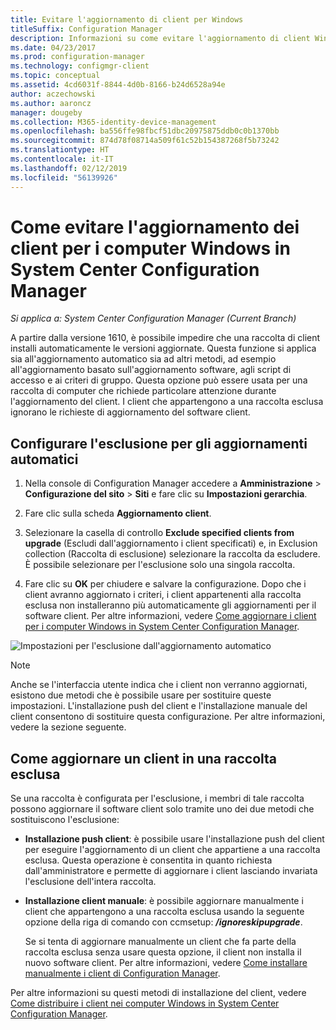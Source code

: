 ```yaml
---
title: Evitare l'aggiornamento di client per Windows
titleSuffix: Configuration Manager
description: Informazioni su come evitare l'aggiornamento di client Windows in System Center Configuration Manager.
ms.date: 04/23/2017
ms.prod: configuration-manager
ms.technology: configmgr-client
ms.topic: conceptual
ms.assetid: 4cd6031f-8844-4d0b-8166-b24d6528a94e
author: aczechowski
ms.author: aaroncz
manager: dougeby
ms.collection: M365-identity-device-management
ms.openlocfilehash: ba556ffe98fbcf51dbc20975875ddb0c0b1370bb
ms.sourcegitcommit: 874d78f08714a509f61c52b154387268f5b73242
ms.translationtype: HT
ms.contentlocale: it-IT
ms.lasthandoff: 02/12/2019
ms.locfileid: "56139926"
---
```

# <a name="how-to-exclude-upgrading-clients-for-windows-computers-in-system-center-configuration-manager"></a>Come evitare l'aggiornamento dei client per i computer Windows in System Center Configuration Manager

*Si applica a: System Center Configuration Manager (Current Branch)*

A partire dalla versione 1610, è possibile impedire che una raccolta di client installi automaticamente le versioni aggiornate. Questa funzione si applica sia all'aggiornamento automatico sia ad altri metodi, ad esempio all'aggiornamento basato sull'aggiornamento software, agli script di accesso e ai criteri di gruppo. Questa opzione può essere usata per una raccolta di computer che richiede particolare attenzione durante l'aggiornamento del client. I client che appartengono a una raccolta esclusa ignorano le richieste di aggiornamento del software client.

## <a name="configure-exclusion-for-automatic-upgrades"></a>Configurare l'esclusione per gli aggiornamenti automatici

1. Nella console di Configuration Manager accedere a **Amministrazione** > **Configurazione del sito** > **Siti** e fare clic su **Impostazioni gerarchia**.

2. Fare clic sulla scheda **Aggiornamento client**.

3. Selezionare la casella di controllo **Exclude specified clients from upgrade** (Escludi dall'aggiornamento i client specificati) e, in Exclusion collection (Raccolta di esclusione) selezionare la raccolta da escludere. È possibile selezionare per l'esclusione solo una singola raccolta.

4.  Fare clic su **OK** per chiudere e salvare la configurazione. Dopo che i client avranno aggiornato i criteri, i client appartenenti alla raccolta esclusa non installeranno più automaticamente gli aggiornamenti per il software client. Per altre informazioni, vedere [Come aggiornare i client per i computer Windows in System Center Configuration Manager](upgrade-clients-for-windows-computers.md).

![Impostazioni per l'esclusione dall'aggiornamento automatico](media/automatic_upgrade_exclusion.png)



>[!NOTE]
>Anche se l'interfaccia utente indica che i client non verranno aggiornati, esistono due metodi che è possibile usare per sostituire queste impostazioni. L'installazione push del client e l'installazione manuale del client consentono di sostituire questa configurazione. Per altre informazioni, vedere la sezione seguente.

## <a name="how-to-upgrade-a-client-that-is-in-an-excluded-collection"></a>Come aggiornare un client in una raccolta esclusa

Se una raccolta è configurata per l'esclusione, i membri di tale raccolta possono aggiornare il software client solo tramite uno dei due metodi che sostituiscono l'esclusione:
- **Installazione push client**: è possibile usare l'installazione push del client per eseguire l'aggiornamento di un client che appartiene a una raccolta esclusa. Questa operazione è consentita in quanto richiesta dall'amministratore e permette di aggiornare i client lasciando invariata l'esclusione dell'intera raccolta.       

- **Installazione client manuale**: è possibile aggiornare manualmente i client che appartengono a una raccolta esclusa usando la seguente opzione della riga di comando con ccmsetup: ***/ignoreskipupgrade***.

  Se si tenta di aggiornare manualmente un client che fa parte della raccolta esclusa senza usare questa opzione, il client non installa il nuovo software client. Per altre informazioni, vedere [Come installare manualmente i client di Configuration Manager](/sccm/core/clients/deploy/deploy-clients-to-windows-computers#BKMK_Manual).

Per altre informazioni su questi metodi di installazione del client, vedere [Come distribuire i client nei computer Windows in System Center Configuration Manager](/sccm/core/clients/deploy/deploy-clients-to-windows-computers).
